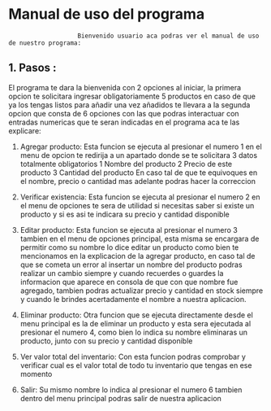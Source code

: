 # Manual de uso del programa
                       Bienvenido usuario aca podras ver el manual de uso de nuestro programa: 

## 1. Pasos :
El programa te dara la bienvenida con 2 opciones al iniciar, la primera opcion te solicitara ingresar obligatoriamente 5 productos en caso de que ya los tengas listos para añadir una vez añadidos te llevara a la segunda opcion que consta de 6 opciones con las que podras interactuar con entradas numericas que te seran indicadas en el programa aca te las explicare:
1. Agregar producto:
Esta funcion se ejecuta al presionar el numero 1 en el menu de opcion te redirija a un apartado donde se te solicitara 3 datos totalmente obligatorios
1 Nombre del producto
2 Precio de este producto
3 Cantidad del producto
En caso tal de que te equivoques en el nombre, precio o cantidad mas adelante podras hacer la correccion 

2. Verificar existencia:
Esta funcion se ejecuta al presionar el numero 2 en el menu de opciones te 
sera de utilidad si necesitas saber si existe un producto y si es asi te indicara su precio y cantidad disponible

3. Editar producto:
Esta funcion se ejecuta al presionar el numero 3 tambien en el menu de opciones principal, esta misma se encargara de permitir como su nombre lo dice editar un producto como bien te mencionamos en la explicacion de la agregar producto, en caso tal de que se cometa un error al insertar un nombre del producto podras realizar un cambio siempre y cuando recuerdes o guardes la informacion que aparece en consola de que con que nombre fue agregado, tambien podras actualizar precio y cantidad en stock siempre y cuando le brindes acertadamente el nombre a nuestra aplicacion.

4. Eliminar producto:
Otra funcion que se ejecuta directamente desde el menu principal es la de eliminar un producto y esta sera ejecutada al presionar el numero 4, como bien lo indica su nombre eliminaras un producto, junto con su precio y cantidad disponible

5. Ver valor total del inventario:
Con esta funcion podras comprobar y verificar cual es el valor total de todo tu inventario que tengas en ese momento

6. Salir:
Su mismo nombre lo indica al presionar el numero 6 tambien dentro del menu principal podras salir de nuestra aplicacion


